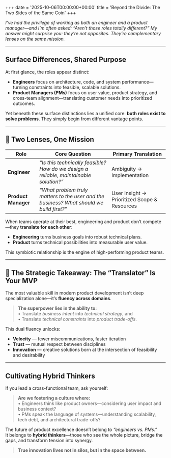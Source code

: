 +++
date = '2025-10-06T00:00:00+00:00'
title = 'Beyond the Divide: The Two Sides of the Same Coin'
+++


*I’ve had the privilege of working as both an engineer and a product manager—and I’m often asked: “Aren’t those roles totally different?” My answer might surprise you: they’re not opposites. They’re complementary lenses on the same mission.*

---

## Surface Differences, Shared Purpose

At first glance, the roles appear distinct:

- **Engineers** focus on architecture, code, and system performance—turning constraints into feasible, scalable solutions.  
- **Product Managers (PMs)** focus on user value, product strategy, and cross-team alignment—translating customer needs into prioritized outcomes.

Yet beneath these surface distinctions lies a unified core: **both roles exist to solve problems**. They simply begin from different vantage points.

---

## 🧩 Two Lenses, One Mission

| Role          | Core Question                                      | Primary Translation                                  |
|---------------|----------------------------------------------------|------------------------------------------------------|
| **Engineer**  | *“Is this technically feasible? How do we design a reliable, maintainable solution?”* | Ambiguity → Implementation |
| **Product Manager** | *“What problem truly matters to the user and the business? What should we build first?”* | User Insight → Prioritized Scope & Resources |

When teams operate at their best, engineering and product don’t compete—they **translate for each other**:

- **Engineering** turns business goals into robust technical plans.  
- **Product** turns technical possibilities into measurable user value.

This symbiotic relationship is the engine of high-performing product teams.

---

## 🚀 The Strategic Takeaway: The “Translator” Is Your MVP

The most valuable skill in modern product development isn’t deep specialization alone—it’s **fluency across domains**.

> **The superpower lies in the ability to:**  
> • Translate *business intent* into *technical strategy*, and  
> • Translate *technical constraints* into *product trade-offs*.

This dual fluency unlocks:
- **Velocity** — fewer miscommunications, faster iteration  
- **Trust** — mutual respect between disciplines  
- **Innovation** — creative solutions born at the intersection of feasibility and desirability

---

## Cultivating Hybrid Thinkers

If you lead a cross-functional team, ask yourself:

> **Are we fostering a culture where:**  
> • Engineers think like product owners—considering user impact and business context?  
> • PMs speak the language of systems—understanding scalability, tech debt, and architectural trade-offs?

The future of product excellence doesn’t belong to *“engineers vs. PMs.”*  
It belongs to **hybrid thinkers**—those who see the whole picture, bridge the gaps, and transform tension into synergy.

> **True innovation lives not in silos, but in the space between.**

